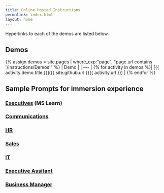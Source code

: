 ```yaml
---
title: Online Hosted Instructions
permalink: index.html
layout: home
---
```


Hyperlinks to each of the demos are listed below.

## Demos

{% assign demos = site.pages | where_exp:"page", "page.url contains '/Instructions/Demos'" %}
| Demo |
| --- |
{% for activity in demos  %}| [{{ activity.demo.title }}]({{ site.github.url }}{{ activity.url }}) |
{% endfor %}

## Sample Prompts for immersion experience

### [Executives](https://learn.microsoft.com/en-us/training/modules/envision-new-ideas-with-microsoft-365-copilot/) (MS Learn)

### [Communications](https://microsoftlearning.github.io/MS-4021-Copilot-Immersion-Experience/Instructions/Prompts/Communications-Prompts.html)

### [HR](https://microsoftlearning.github.io/MS-4021-Copilot-Immersion-Experience/Instructions/Prompts/HR-Prompts.html)

### [Sales](https://microsoftlearning.github.io/MS-4021-Copilot-Immersion-Experience/Instructions/Prompts/Sales-Prompts.html)

### [IT](https://microsoftlearning.github.io/MS-4021-Copilot-Immersion-Experience/Instructions/Prompts/IT-Prompts.html)

### [Executive Assitant](https://microsoftlearning.github.io/MS-4021-Copilot-Immersion-Experience/Instructions/Prompts/EA-Prompts.html)

### [Business Manager](https://microsoftlearning.github.io/MS-4021-Copilot-Immersion-Experience/Instructions/Prompts/Business-Manager-Prompts.html)